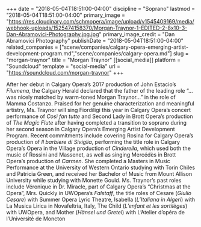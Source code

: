 +++
date = "2018-05-04T18:51:00-04:00"
discipline = "Soprano"
lastmod = "2018-05-04T18:51:00-04:00"
primary_image = "https://res.cloudinary.com/schmopera/image/upload/v1545409169/media/webhook-uploads/1525474158370/Morgan-Traynor-1-EDITED-2-8x10-3-Dan-Abramovici-Photography.jpg.jpg"
primary_image_credit = "Dan Abramovici Photography"
publishDate = "2018-05-04T18:51:00-04:00"
related_companies = ["scene/companies/calgary-opera-emerging-artist-development-program.md","scene/companies/calgary-opera.md"]
slug = "morgan-traynor"
title = "Morgan Traynor"
[[social_media]]
platform = "Soundcloud"
template = "social-media"
url = "https://soundcloud.com/morgan-traynor"
+++

After her debut in Calgary Opera’s 2017 production of John Estacio’s *Filumena*, the Calgary Herald declared that the father of the leading role “…was nicely matched by warm-toned Morgan Traynor…” in the role of Mamma Costanzo. Praised for her genuine characterization and meaningful artistry, Ms. Traynor will sing Fiordiligi this year in Calgary Opera’s concert performance of *Così fan tutte* and Second Lady in Brott Opera’s production of *The Magic Flute* after having completed a transition to soprano during her second season in Calgary Opera’s Emerging Artist Development Program. Recent commitments include covering Rosina for Calgary Opera’s production of *Il barbiere di Siviglia*, performing the title role in Calgary Opera’s Opera in the Village production of *Cinderella*, which used both the music of Rossini and Massenet, as well as singing Mercédès in Brott Opera’s production of *Carmen*. She completed a Masters in Music Performance at the University of Western Ontario studying with Torin Chiles and Patricia Green, and received her Bachelor of Music from Mount Allison University while studying with Monette Gould. Ms. Traynor’s past roles include Véronique in Dr. Miracle, part of Calgary Opera’s “Christmas at the Opera”, Mrs. Quickly in UWOpera’s *Falstaff*, the title roles of Cesare (*Giulio Cesare*) with Summer Opera Lyric Theatre, Isabella (*L’Italiana in Algeri*) with La Musica Lirica in Novafeltria, Italy, The Child (*L’enfant et les sortilèges*) with UWOpera, and Mother (*Hänsel und Gretel*) with L’Atelier d’opéra de l’Université de Moncton
